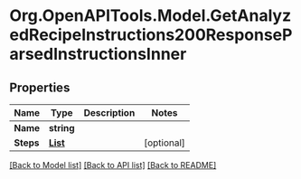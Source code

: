 # Org.OpenAPITools.Model.GetAnalyzedRecipeInstructions200ResponseParsedInstructionsInner

## Properties

Name | Type | Description | Notes
------------ | ------------- | ------------- | -------------
**Name** | **string** |  | 
**Steps** | [**List<GetAnalyzedRecipeInstructions200ResponseParsedInstructionsInnerStepsInner>**](GetAnalyzedRecipeInstructions200ResponseParsedInstructionsInnerStepsInner.md) |  | [optional] 

[[Back to Model list]](../README.md#documentation-for-models) [[Back to API list]](../README.md#documentation-for-api-endpoints) [[Back to README]](../README.md)

